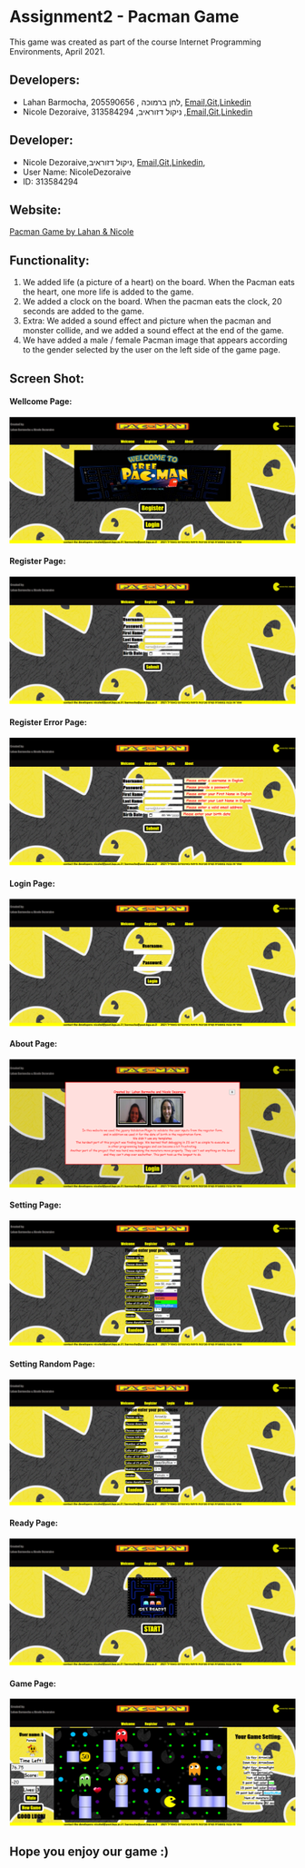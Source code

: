 # Assignment2 - Pacman Game

This game was created as part of the course Internet Programming Environments, April 2021.

## Developers:
  * Lahan Barmocha, 205590656 , לחן ברמוכה, [Email](barmocha@post.bgu.ac.il),[Git](https://github.com/Barmocha),[Linkedin](https://www.linkedin.com/in/lahan-barmocha-3350ab156/) 
  * Nicole Dezoraive, ניקול דזוראיב, 313584294 ,[Email](nicoled@post.bgu.ac.il),[Git](https://github.com/NicoleDezoraive),[Linkedin](https://www.linkedin.com/in/nicole-dezoraive-124b74168)
## Developer:
  * Nicole Dezoraive,ניקול דזוראיב, [Email](nicoled@post.bgu.ac.il),[Git](https://github.com/NicoleDezoraive),[Linkedin](https://www.linkedin.com/in/nicole-dezoraive-124b74168), 
  * User Name: NicoleDezoraive
  * ID: 313584294

## Website:
[Pacman Game by Lahan & Nicole](https://web-development-environments-2021.github.io/Assignment2_313584294_205590656/)

## Functionality:

  1. We added life (a picture of a heart) on the board. When the Pacman eats the heart, one more life is added to the game.
  2. We added a clock on the board. When the pacman eats the clock, 20 seconds are added to the game.
  3. Extra: We added a sound effect and picture when the pacman and monster collide, and we added a sound effect at the end of the game.
  4. We have added a male / female Pacman image that appears according to the gender selected by the user on the left side of the game page.

## Screen Shot:
#### Wellcome Page:
![Wellcome](https://github.com/Web-Development-Environments-2021/Assignment2_313584294_205590656/blob/master/resources/WelcomePage.png)
#### Register Page:
![Register](https://github.com/Web-Development-Environments-2021/Assignment2_313584294_205590656/blob/master/resources/RegisterPage.png)
#### Register Error Page:
![RegisterErrorPage](https://github.com/Web-Development-Environments-2021/Assignment2_313584294_205590656/blob/master/resources/RegisterPageError.png)
#### Login Page:
![Login](https://github.com/Web-Development-Environments-2021/Assignment2_313584294_205590656/blob/master/resources/LoginPage.png)
#### About Page:
![About](https://github.com/Web-Development-Environments-2021/Assignment2_313584294_205590656/blob/master/resources/AboutPage.png)
#### Setting Page:
![Setting](https://github.com/Web-Development-Environments-2021/Assignment2_313584294_205590656/blob/master/resources/SettingsPage.png)
#### Setting Random Page:
![SettingRandom](https://github.com/Web-Development-Environments-2021/Assignment2_313584294_205590656/blob/master/resources/SettingsPageRandom.png)
#### Ready Page:
![Ready](https://github.com/Web-Development-Environments-2021/Assignment2_313584294_205590656/blob/master/resources/GetReadyPage.png)
#### Game Page:
![Game](https://github.com/Web-Development-Environments-2021/Assignment2_313584294_205590656/blob/master/resources/GamePage.png)

## Hope you enjoy our game :)



